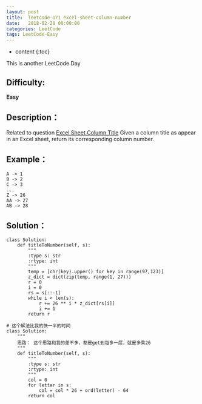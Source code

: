 ```yaml
---
layout: post
title:  leetcode-171 excel-sheet-column-number
date:   2018-02-20 00:00:00
categories: LeetCode
tags: LeetCode-Easy
---
```


* content
{:toc}

This is another LeetCode Day

## Difficulty:

**Easy**

## Description：

Related to question [Excel Sheet Column Title](https://leetcode.com/problems/excel-sheet-column-title/)
Given a column title as appear in an Excel sheet, return its corresponding column number.

## Example：

```
A -> 1
B -> 2
C -> 3
...
Z -> 26
AA -> 27
AB -> 28
```

## Solution：

```
class Solution:
    def titleToNumber(self, s):
        """
        :type s: str
        :rtype: int
        """
        temp = [chr(key).upper() for key in range(97,123)]
        z_dict = dict(zip(temp, range(1, 27)))
        r = 0
        i = 0
        rs = s[::-1]
        while i < len(s):
            r += 26 ** i * z_dict[rs[i]]
            i += 1
        return r
        
# 这个解法比我的快一半的时间
class Solution:
    """
    思路： 这个思路和我的差不多，都是get到每多一层，就是多乘26
    """
    def titleToNumber(self, s):
        """
        :type s: str
        :rtype: int
        """
        col = 0
        for letter in s:
            col = col * 26 + ord(letter) - 64
        return col
```
